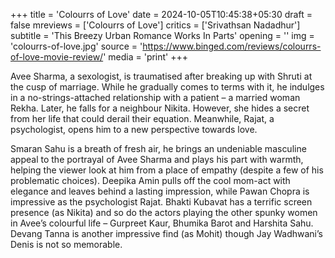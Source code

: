+++
title = 'Colourrs of Love'
date = 2024-10-05T10:45:38+05:30
draft = false
mreviews = ['Colourrs of Love']
critics = ['Srivathsan Nadadhur']
subtitle = 'This Breezy Urban Romance Works In Parts'
opening = ''
img = 'colourrs-of-love.jpg'
source = 'https://www.binged.com/reviews/colourrs-of-love-movie-review/'
media = 'print'
+++

Avee Sharma, a sexologist, is traumatised after breaking up with Shruti at the cusp of marriage. While he gradually comes to terms with it, he indulges in a no-strings-attached relationship with a patient – a married woman Rekha. Later, he falls for a neighbour Nikita. However, she hides a secret from her life that could derail their equation. Meanwhile, Rajat, a psychologist, opens him to a new perspective towards love.

Smaran Sahu is a breath of fresh air, he brings an undeniable masculine appeal to the portrayal of Avee Sharma and plays his part with warmth, helping the viewer look at him from a place of empathy (despite a few of his problematic choices). Deepika Amin pulls off the cool mom-act with elegance and leaves behind a lasting impression, while Pawan Chopra is impressive as the psychologist Rajat. Bhakti Kubavat has a terrific screen presence (as Nikita) and so do the actors playing the other spunky women in Avee’s colourful life – Gurpreet Kaur, Bhumika Barot and Harshita Sahu. Devang Tanna is another impressive find (as Mohit) though Jay Wadhwani’s Denis is not so memorable.
